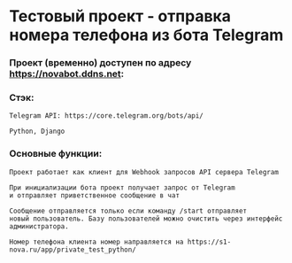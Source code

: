 # Тестовый проект - отправка номера телефона из бота Telegram
### Проект (временно) доступен по адресу https://novabot.ddns.net: 
### Стэк:
```
Telegram API: https://core.telegram.org/bots/api/
```
```
Python, Django
```

###  Основные функции:

```
Проект работает как клиент для Webhook запросов API сервера Telegram
```
```
При инициализации бота проект получает запрос от Telegram
и отправляет приветственное сообщение в чат
```
```
Сообщение отправляется только если команду /start отправляет
новый пользователь. Базу пользователей можно очистить через интерфейс администратора.
```
```
Номер телефона клиента номер направляется на https://s1-nova.ru/app/private_test_python/ 
```
